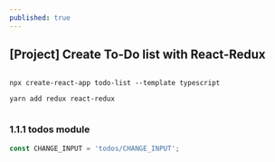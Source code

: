 ```yaml
---
published: true
---
```

 
## [Project] Create To-Do list with React-Redux

```

npx create-react-app todo-list --template typescript

yarn add redux react-redux


```

### 1.1.1 todos module

```JavaScript
const CHANGE_INPUT = 'todos/CHANGE_INPUT';


```
